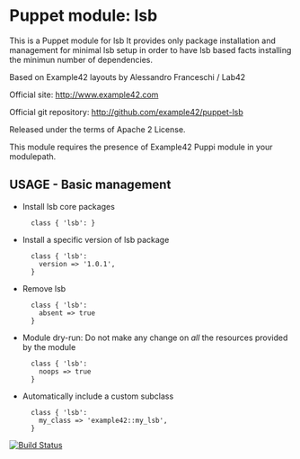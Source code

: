 # Puppet module: lsb

This is a Puppet module for lsb
It provides only package installation and management for minimal lsb setup
in order to have lsb based facts installing the minimun number of dependencies.

Based on Example42 layouts by Alessandro Franceschi / Lab42

Official site: http://www.example42.com

Official git repository: http://github.com/example42/puppet-lsb

Released under the terms of Apache 2 License.

This module requires the presence of Example42 Puppi module in your modulepath.


## USAGE - Basic management

* Install lsb core packages

        class { 'lsb': }

* Install a specific version of lsb package

        class { 'lsb':
          version => '1.0.1',
        }

* Remove lsb

        class { 'lsb':
          absent => true
        }

* Module dry-run: Do not make any change on *all* the resources provided by the module

        class { 'lsb':
          noops => true
        }

* Automatically include a custom subclass

        class { 'lsb':
          my_class => 'example42::my_lsb',
        }


[![Build Status](https://travis-ci.org/example42/puppet-lsb.png?branch=master)](https://travis-ci.org/example42/puppet-lsb)
